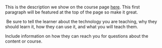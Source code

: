 This is the description we show on the course page [here](https://lab.github.com/Koko1423/business-soletraders-and-partnerships). This first paragraph will be featured at the top of the page so make it great.
​

​
Be sure to tell the learner about the technology you are teaching, why they should learn it, how they can use it, and what you will teach them.
​


Include information on how they can reach you for questions about the content or course. 